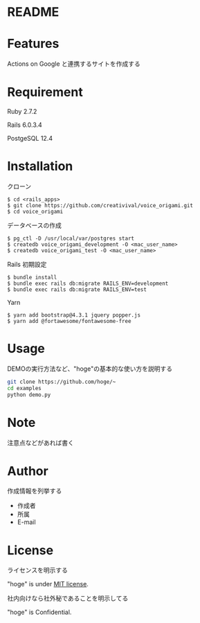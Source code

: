 # README
 
# Features
 
Actions on Google と連携するサイトを作成する
 
# Requirement
 
Ruby 2.7.2

Rails 6.0.3.4

PostgeSQL 12.4
 
# Installation

クローン

```
$ cd <rails_apps>
$ git clone https://github.com/creativival/voice_origami.git
$ cd voice_origami
```

データベースの作成

```
$ pg_ctl -D /usr/local/var/postgres start
$ createdb voice_origami_development -O <mac_user_name>
$ createdb voice_origami_test -O <mac_user_name>
```
 
Rails 初期設定

```
$ bundle install
$ bundle exec rails db:migrate RAILS_ENV=development
$ bundle exec rails db:migrate RAILS_ENV=test
```

Yarn

```
$ yarn add bootstrap@4.3.1 jquery popper.js
$ yarn add @fortawesome/fontawesome-free

```
# Usage
 
DEMOの実行方法など、"hoge"の基本的な使い方を説明する
 
```bash
git clone https://github.com/hoge/~
cd examples
python demo.py
```
 
# Note
 
注意点などがあれば書く
 
# Author
 
作成情報を列挙する
 
* 作成者
* 所属
* E-mail
 
# License
ライセンスを明示する
 
"hoge" is under [MIT license](https://en.wikipedia.org/wiki/MIT_License).
 
社内向けなら社外秘であることを明示してる
 
"hoge" is Confidential.